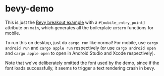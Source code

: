 # bevy-demo

This is just the [Bevy breakout example](https://github.com/bevyengine/bevy/blob/main/examples/games/breakout.rs) with a `#[mobile_entry_point]` attribute on `main`, which generates all the boilerplate `extern` functions for mobile.

To run this on desktop, just do `cargo run` like normal! For mobile, use `cargo android run` and `cargo apple run` respectively (or use `cargo android open` and `cargo apple open` to open in Android Studio and Xcode respectively).

Note that we've deliberately omitted the font used by the demo, since if the font loads successfully, it seems to trigger a text rendering crash in bevy.

